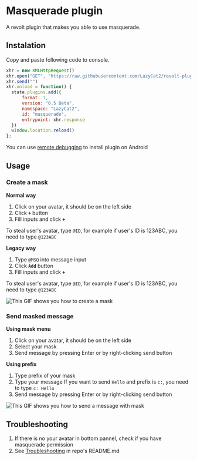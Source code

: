 # Masquerade plugin
A revolt plugin that makes you able to use masquerade.

## Instalation

Copy and paste following code to console.
```js
xhr = new XMLHttpRequest()
xhr.open("GET", "https://raw.githubusercontent.com/LazyCat2/revolt-plugins/main/masquerade/script.js")
xhr.send("")
xhr.onload = function() {
  state.plugins.add({
      format: 1,
      version: "0.5 Beta",
      namespace: "LazyCat2",
      id: "masquerade",
      entrypoint: xhr.response
  })
  window.location.reload()
};
```
You can use [remote debugging](https://developer.chrome.com/docs/devtools/remote-debugging) to install plugin on Android


## Usage
### Create a mask

**Normal way**
1. Click on your avatar, it should be on the left side
2. Click **`+`** button
3. Fill inputs and click **`+`**

To steal user's avatar, type `@ID`, for example if user's ID is 123ABC, you need to type `@123ABC`

**Legacy way**
1. Type `@MSQ` into message input
2. Click **`Add`** button
3. Fill inputs and click **`+`**

To steal user's avatar, type `@ID`, for example if user's ID is 123ABC, you need to type `@123ABC`

![This GIF shows you how to create a mask](https://autumn.revolt.chat/attachments/SDDxYUuiQvL0BtR0qtMY7a9Ub2JgZhLHl8zb3x-c6c)

### Send masked message

**Using mask menu**
1. Click on your avatar, it should be on the left side
2. Select your mask
3. Send message by pressing Enter or by right-clicking send button

**Using prefix**
1. Type prefix of your mask
2. Type your message
   If you want to send `Hello` and prefix is `c:`, you need to type `c: Hello`
3. Send message by pressing Enter or by right-clicking send button

![This GIF shows you how to send a message with mask](https://autumn.revolt.chat/attachments/QCuLiNpqeXCLETmuf5ttPDpe17caGJl9XZqSDkDNAN/HowToSend.gif)

## Troubleshooting
1. If there is no your avatar in bottom pannel, check if you have masquerade permission
2. See [Troubleshooting](https://github.com/LazyCat2/revolt-plugins/#troubleshooting) in repo's README.md
